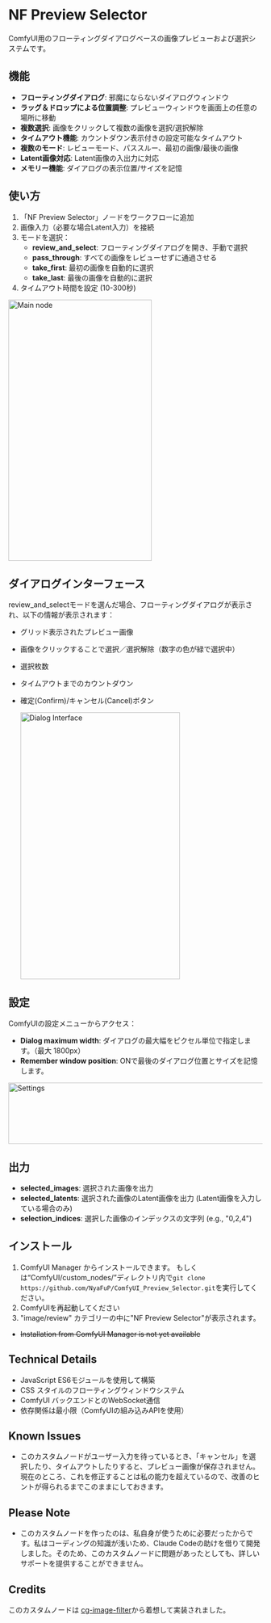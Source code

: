 # NF Preview Selector

ComfyUI用のフローティングダイアログベースの画像プレビューおよび選択システムです。

## 機能

- **フローティングダイアログ**: 邪魔にならないダイアログウィンドウ
- **ラッグ＆ドロップによる位置調整**: プレビューウィンドウを画面上の任意の場所に移動
- **複数選択**: 画像をクリックして複数の画像を選択/選択解除
- **タイムアウト機能**: カウントダウン表示付きの設定可能なタイムアウト
- **複数のモード**: レビューモード、パススルー、最初の画像/最後の画像
- **Latent画像対応**: Latent画像の入出力に対応
- **メモリー機能**: ダイアログの表示位置/サイズを記憶

## 使い方

1. 「NF Preview Selector」ノードをワークフローに追加
2. 画像入力（必要な場合Latent入力）を接続
3. モードを選択：
   - **review_and_select**: フローティングダイアログを開き、手動で選択
   - **pass_through**: すべての画像をレビューせずに通過させる
   - **take_first**: 最初の画像を自動的に選択
   - **take_last**: 最後の画像を自動的に選択
4. タイムアウト時間を設定 (10-300秒)

  <img width="284" height="517" alt="Main node" src="https://github.com/user-attachments/assets/0509c1d4-bb15-4f46-b924-383fd63981cb" />

## ダイアログインターフェース

review_and_selectモードを選んだ場合、フローティングダイアログが表示され、以下の情報が表示されます：
- グリッド表示されたプレビュー画像
- 画像をクリックすることで選択／選択解除（数字の色が緑で選択中）
- 選択枚数
- タイムアウトまでのカウントダウン
- 確定(Confirm)/キャンセル(Cancel)ボタン

  <img width="316" height="528" alt="Dialog Interface" src="https://github.com/user-attachments/assets/e2bc576e-5e66-4735-beb0-2742a8a0d419" />

## 設定

ComfyUIの設定メニューからアクセス：
- **Dialog maximum width**: ダイアログの最大幅をピクセル単位で指定します。（最大 1800px）
- **Remember window position**: ONで最後のダイアログ位置とサイズを記憶します。

<img width="544" height="121" alt="Settings" src="https://github.com/user-attachments/assets/105277be-b16d-4d66-b683-9617f097a201" />

## 出力

- **selected_images**: 選択された画像を出力
- **selected_latents**: 選択された画像のLatent画像を出力 (Latent画像を入力している場合のみ)
- **selection_indices**: 選択した画像のインデックスの文字列 (e.g., "0,2,4")

## インストール

1. ComfyUI Manager からインストールできます。
   もしくは“ComfyUI/custom_nodes/”ディレクトリ内で```git clone https://github.com/NyaFuP/ComfyUI_Preview_Selector.git```を実行してください。
2. ComfyUIを再起動してください
3. "image/review" カテゴリーの中に"NF Preview Selector"が表示されます。
- ~~Installation from ComfyUI Manager is not yet available~~

## Technical Details

- JavaScript ES6モジュールを使用して構築
- CSS スタイルのフローティングウィンドウシステム
- ComfyUI バックエンドとのWebSocket通信
- 依存関係は最小限（ComfyUIの組み込みAPIを使用）

## Known Issues

- このカスタムノードがユーザー入力を待っているとき、「キャンセル」を選択したり、タイムアウトしたりすると、プレビュー画像が保存されません。現在のところ、これを修正することは私の能力を超えているので、改善のヒントが得られるまでこのままにしておきます。

## Please Note

- このカスタムノードを作ったのは、私自身が使うために必要だったからです。私はコーディングの知識が浅いため、Claude Codeの助けを借りて開発しました。そのため、このカスタムノードに問題があったとしても、詳しいサポートを提供することができません。

## Credits

このカスタムノードは [cg-image-filter](https://github.com/chrisgoringe/cg-image-filter)から着想して実装されました。
